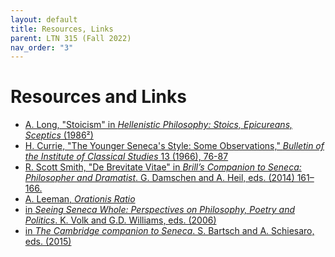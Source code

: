 ```yaml
---
layout: default
title: Resources, Links
parent: LTN 315 (Fall 2022)
nav_order: "3"
---
```

# Resources and Links

- [A. Long, "Stoicism" in *Hellenistic Philosophy: Stoics, Epicureans, Sceptics* (1986²)]()
- [H. Currie, "The Younger Seneca's Style: Some Observations," *Bulletin of the Institute of Classical Studies* 13 (1966), 76-87]()
- [R. Scott Smith, "De Brevitate Vitae" in *Brill’s Companion to Seneca: Philosopher and Dramatist*. G. Damschen and A. Heil, eds. (2014) 161–166.]()
- [A. Leeman, *Orationis Ratio*]()
- [in *Seeing Seneca Whole: Perspectives on Philosophy, Poetry and Politics*. K. Volk and G.D. Williams, eds. (2006)]()
- [ in *The Cambridge companion to Seneca*. S. Bartsch and A. Schiesaro, eds. (2015)]()